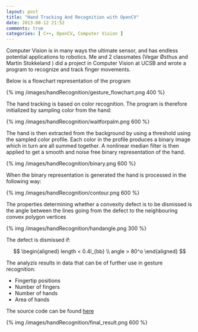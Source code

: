 ```yaml
---
layout: post
title: "Hand Tracking And Recognition with OpenCV"
date: 2013-08-12 21:52
comments: true
categories: [ C++, OpenCV, Computer Vision ] 
---
```


Computer Vision is in many ways the ultimate sensor, and has endless potential applications to robotics. Me and 2 classmates (Vegar Østhus and Martin Stokkeland ) did a project in Computer Vision at UCSB and wrote a program to recognize and track finger movements.

<!-- more --> 

Below is a flowchart representation of the program


{% img /images/handRecognition/gesture_flowchart.png 400  %}


The hand tracking is based on color recognition. The program is therefore initialized by sampling color from the hand:


{% img /images/handRecognition/waitforpalm.png 600   %}


The hand is then extracted from the background by using a threshold using the sampled color profile.
Each color in the profile produces a binary image which in turn are all summed together. A nonlinear median filter is then applied to get a smooth and noise free binary representation of the hand. 


{% img /images/handRecognition/binary.png 600  %}


When the binary representation is generated the hand is processed in the following way:


{% img /images/handRecognition/contour.png 600 %}

The properties determining whether  a convexity defect is to be dismissed is the angle between the lines going 	from the defect to the neighbouring convex polygon vertices



{% img /images/handRecognition/handangle.png 300  %}


The defect is dismissed if:

$$
\begin{aligned}
length < 0.4l_{bb} \\
angle > 80^o
\end{aligned}
$$

The analyzis results in data that can be of further use in gesture recognition:

+ Fingertip positions 
+ Number of fingers 
+ Number of hands  
+ Area of hands 

The source code can be found [here](https://github.com/simena86/handDetectionCV )

{% img /images/handRecognition/final_result.png 600  %}



